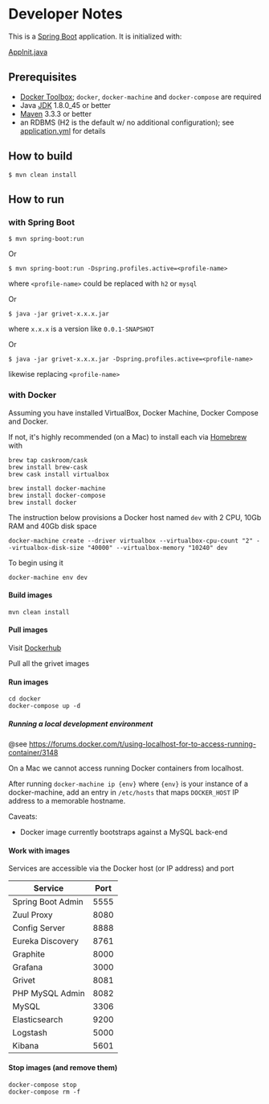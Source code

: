 # Developer Notes

This is a [Spring Boot](http://projects.spring.io/spring-boot/) application.  It is initialized with:

[AppInit.java](https://github.com/fastnsilver/grivet/blob/master/core/grivet/src/main/java/com/fns/grivet/AppInit.java)


## Prerequisites

* [Docker Toolbox](http://docs.docker.com/mac/started/); `docker`, `docker-machine` and `docker-compose` are required
* Java [JDK](http://www.oracle.com/technetwork/java/javase/downloads/jdk8-downloads-2133151.html) 1.8.0_45 or better
* [Maven](https://maven.apache.org/download.cgi) 3.3.3 or better
* an RDBMS (H2 is the default w/ no additional configuration); see [application.yml](https://github.com/fastnsilver/grivet/blob/master/core/grivet/src/main/resources/application.yml) for details


## How to build

```
$ mvn clean install
```


## How to run

### with Spring Boot

```
$ mvn spring-boot:run
```

Or

```
$ mvn spring-boot:run -Dspring.profiles.active=<profile-name>
```

where `<profile-name>` could be replaced with `h2` or `mysql`

Or 

```
$ java -jar grivet-x.x.x.jar
```

where `x.x.x` is a version like `0.0.1-SNAPSHOT`

Or

```
$ java -jar grivet-x.x.x.jar -Dspring.profiles.active=<profile-name>
```

likewise replacing `<profile-name>`


### with Docker

Assuming you have installed VirtualBox, Docker Machine, Docker Compose and Docker.

If not, it's highly recommended (on a Mac) to install each via [Homebrew](http://brew.sh/) with

```
brew tap caskroom/cask
brew install brew-cask
brew cask install virtualbox

brew install docker-machine
brew install docker-compose
brew install docker
```

The instruction below provisions a Docker host named `dev` with 2 CPU, 10Gb RAM and 40Gb disk space

```
docker-machine create --driver virtualbox --virtualbox-cpu-count "2" --virtualbox-disk-size "40000" --virtualbox-memory "10240" dev
```

To begin using it

```
docker-machine env dev
```


#### Build images

```
mvn clean install
```

#### Pull images

Visit [Dockerhub](https://hub.docker.com/u/fastnsilver/)

Pull all the grivet images


#### Run images

```
cd docker
docker-compose up -d
```

##### Running a local development environment

@see https://forums.docker.com/t/using-localhost-for-to-access-running-container/3148

On a Mac we cannot access running Docker containers from localhost.

After running `docker-machine ip {env}` where `{env}` is your instance of a docker-machine, add an entry in `/etc/hosts` that maps `DOCKER_HOST` IP address to a memorable hostname.


Caveats: 

* Docker image currently bootstraps against a MySQL back-end


#### Work with images

Services are accessible via the Docker host (or IP address) and port 

Service           |  Port
------------------|-------
Spring Boot Admin | 5555
Zuul Proxy        | 8080
Config Server     | 8888
Eureka Discovery  | 8761
Graphite          | 8000
Grafana           | 3000
Grivet            | 8081
PHP MySQL Admin   | 8082
MySQL             | 3306
Elasticsearch     | 9200
Logstash          | 5000
Kibana            | 5601


#### Stop images (and remove them)

```
docker-compose stop
docker-compose rm -f
```
